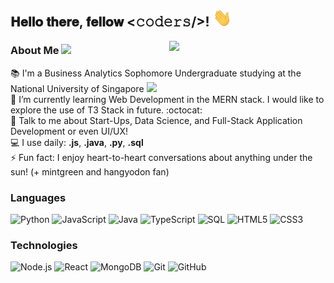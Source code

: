 <h2> 𝐇𝐞𝐥𝐥𝐨 𝐭𝐡𝐞𝐫𝐞, 𝐟𝐞𝐥𝐥𝐨𝐰 <𝚌𝚘𝚍𝚎𝚛𝚜/>! <img src="https://raw.githubusercontent.com/ABSphreak/ABSphreak/master/gifs/Hi.gif" width="30px"></h2>

<img align='right' src='https://64.media.tumblr.com/fc28eba82ca4c5902e51c51ed9e69b7d/bfca598b042fdff1-e5/s1280x1920/9d8ce3145beef2a2b1ff5b25d2cff2ce213ed215.gifv' width='250'>

### About Me <img src="https://github.com/TheDudeThatCode/TheDudeThatCode/blob/master/Assets/Developer.gif" width="45" />
📚 I'm a Business Analytics Sophomore Undergraduate studying at the National University of Singapore 
      <img src="https://media.giphy.com/media/WUlplcMpOCEmTGBtBW/giphy.gif" width="30">
<br/>
🌱 I’m currently learning Web Development in the MERN stack. I would like to explore the use of T3 Stack in future. :octocat:
<br/>
💬 Talk to me about Start-Ups, Data Science, and Full-Stack Application Development or even UI/UX!
<br/>
💻 I use daily: **.js**, **.java**, **.py**,  **.sql**
<br/>
⚡ Fun fact: I enjoy heart-to-heart conversations about anything under the sun! (+ mintgreen and hangyodon fan)

### Languages

![Python](https://img.shields.io/badge/-Python-000?&logo=Python)
![JavaScript](https://img.shields.io/badge/-JavaScript-000?&logo=JavaScript)
![Java](https://img.shields.io/badge/-Java-000?&logo=Java&logoColor=007396)
![TypeScript](https://img.shields.io/badge/-TypeScript-000?&logo=TypeScript)
![SQL](https://img.shields.io/badge/-SQL-000?&logo=MySQL)
![HTML5](https://img.shields.io/badge/-HTML5-E34F26?style=flat-square&logo=html5&logoColor=white)
![CSS3](https://img.shields.io/badge/-CSS3-1572B6?style=flat-square&logo=css3)

### Technologies

![Node.js](https://img.shields.io/badge/-Node.js-000?&logo=node.js)
![React](https://img.shields.io/badge/-React-000?&logo=React)
![MongoDB](https://img.shields.io/badge/-MongoDB-black?style=flat-square&logo=mongodb)
![Git](https://img.shields.io/badge/-Git-black?style=flat-square&logo=git)
![GitHub](https://img.shields.io/badge/-GitHub-181717?style=flat-square&logo=github)
    
<!--
**briannoelkesuma/briannoelkesuma** is a ✨ _special_ ✨ repository because its `README.md` (this file) appears on your GitHub profile.

Here are some ideas to get you started:

- 🔭 I’m currently working on ...
- 🌱 I’m currently learning ...
- 👯 I’m looking to collaborate on ...
- 🤔 I’m looking for help with ...
- 💬 Ask me about ...
- 📫 How to reach me: ...
- 😄 Pronouns: ...
- ⚡ Fun fact: ...
-->
